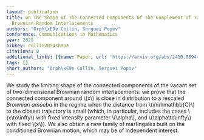 ```yaml
---
layout: publication
title: On The Shape Of The Connected Components Of The Complement Of Two-dimensional
  Brownian Random Interlacements
authors: "Orph\xE9e Collin, Serguei Popov"
conference: Communications in Mathematics
year: 2025
bibkey: collin2024shape
citations: 0
additional_links: [{name: Paper, url: 'https://arxiv.org/abs/2410.08944'}]
tags: []
short_authors: "Orph\xE9e Collin, Serguei Popov"
---
```

We study the limiting shape of the connected components of the vacant set of
two-dimensional Brownian random interlacements: we prove that the connected
component around \\(x\\) is close in distribution to a rescaled *Brownian
amoeba* in the regime when the distance from \\(x\in\mathbb\{C\}\\) to the closest
trajectory is small (which, in particular, includes the cases \\(x\to\infty\\) with
fixed intensity parameter \\(\alpha\\), and \\(\alpha\to\infty\\) with fixed \\(x\\)). We
also obtain a new family of martingales built on the conditioned Brownian
motion, which may be of independent interest.